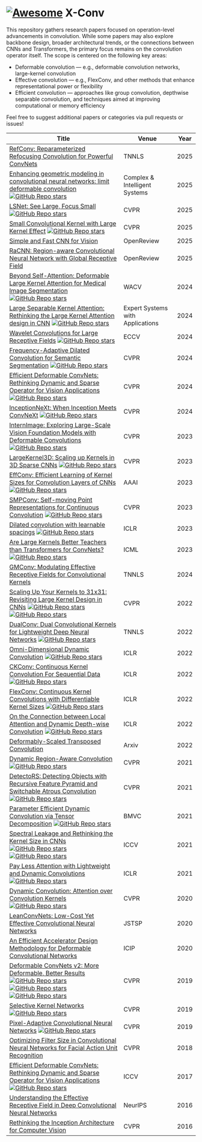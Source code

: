 # [![Awesome](https://awesome.re/badge.svg)](https://awesome.re) X-Conv

This repository gathers research papers focused on operation-level advancements in convolution. While some papers may also explore backbone design, broader architectural trends, or the connections between CNNs and Transformers, the primary focus remains on the convolution operator itself. The scope is centered on the following key areas:

- Deformable convolution — e.g., deformable convolution networks, large-kernel convolution
- Effective convolution — e.g., FlexConv, and other methods that enhance representational power or flexibility
- Efficient convolution — approaches like group convolution, depthwise separable convolution, and techniques aimed at improving computational or memory efficiency

Feel free to suggest additional papers or categories via pull requests or issues!

| Title                                                        | Venue      | Year |
| ------------------------------------------------------------ | ---------- | ---- |
| [RefConv: Reparameterized Refocusing Convolution for Powerful ConvNets](https://openreview.net/forum?id=You77eOFDv)| TNNLS | 2025 |
| [Enhancing geometric modeling in convolutional neural networks: limit deformable convolution](https://link.springer.com/article/10.1007/s40747-025-01799-8) [![GitHub Repo stars](https://img.shields.io/github/stars/1977245719/LDCN)](https://github.com/1977245719/LDCN)| Complex & Intelligent Systems | 2025 |
| [LSNet: See Large, Focus Small](https://arxiv.org/abs/2503.23135) [![GitHub Repo stars](https://img.shields.io/github/stars/THU-MIG/lsnet)](https://github.com/THU-MIG/lsnet)| CVPR | 2025 |
| [Small Convolutional Kernel with Large Kernel Effect](https://arxiv.org/abs/2401.12736) [![GitHub Repo stars](https://img.shields.io/github/stars/lidc54/shift-wiseConv)](https://github.com/lidc54/shift-wiseConv)| CVPR | 2025 |
| [Simple and Fast CNN for Vision](https://openreview.net/forum?id=2GEiBzs2Do)| OpenReview | 2025 |
| [RaCNN: Region-aware Convolutional Neural Network with Global Receptive Field](https://openreview.net/forum?id=synCTX1JqO)| OpenReview | 2025 |
| [Beyond Self-Attention: Deformable Large Kernel Attention for Medical Image Segmentation](https://arxiv.org/abs/2309.00121) [![GitHub Repo stars](https://img.shields.io/github/stars/xmindflow/deformableLKA)](https://github.com/xmindflow/deformableLKA)| WACV | 2024 |
| [Large Separable Kernel Attention: Rethinking the Large Kernel Attention design in CNN](https://arxiv.org/abs/2309.01439) [![GitHub Repo stars](https://img.shields.io/github/stars/StevenLauHKHK/Large-Separable-Kernel-Attention)](https://github.com/StevenLauHKHK/Large-Separable-Kernel-Attention)| Expert Systems with Applications | 2024 |
| [Wavelet Convolutions for Large Receptive Fields](https://arxiv.org/abs/2407.05848) [![GitHub Repo stars](https://img.shields.io/github/stars/BGU-CS-VIL/WTConv)](https://github.com/BGU-CS-VIL/WTConv)| ECCV | 2024 |
| [Frequency-Adaptive Dilated Convolution for Semantic Segmentation](https://arxiv.org/abs/2403.05369) [![GitHub Repo stars](https://img.shields.io/github/stars/Linwei-Chen/FADC)](https://github.com/Linwei-Chen/FADC)| CVPR | 2024 |
| [Efficient Deformable ConvNets: Rethinking Dynamic and Sparse Operator for Vision Applications](https://arxiv.org/abs/2401.06197) [![GitHub Repo stars](https://img.shields.io/github/stars/OpenGVLab/DCNv4)](https://github.com/OpenGVLab/DCNv4)| CVPR | 2024 |
| [InceptionNeXt: When Inception Meets ConvNeXt](https://arxiv.org/abs/2303.16900) [![GitHub Repo stars](https://img.shields.io/github/stars/sail-sg/inceptionnext)](https://github.com/sail-sg/inceptionnext)| CVPR | 2024 |
| [InternImage: Exploring Large-Scale Vision Foundation Models with Deformable Convolutions](https://arxiv.org/abs/2211.05778) [![GitHub Repo stars](https://img.shields.io/github/stars/OpenGVLab/InternImage)](https://github.com/OpenGVLab/InternImage)| CVPR | 2023 |
| [LargeKernel3D: Scaling up Kernels in 3D Sparse CNNs](https://arxiv.org/abs/2206.10555) [![GitHub Repo stars](https://img.shields.io/github/stars/dvlab-research/LargeKernel3D)](https://github.com/dvlab-research/LargeKernel3D)| CVPR | 2023 |
| [EffConv: Efficient Learning of Kernel Sizes for Convolution Layers of CNNs](https://ojs.aaai.org/index.php/AAAI/article/view/25923) [![GitHub Repo stars](https://img.shields.io/github/stars/Alii-Ganjj/EffConv)](https://github.com/Alii-Ganjj/EffConv)| AAAI | 2023 |
| [SMPConv: Self-moving Point Representations for Continuous Convolution](https://arxiv.org/abs/2304.02330) [![GitHub Repo stars](https://img.shields.io/github/stars/sangnekim/SMPConv)](https://github.com/sangnekim/SMPConv)| CVPR | 2023 |
| [Dilated convolution with learnable spacings](https://arxiv.org/abs/2112.03740) [![GitHub Repo stars](https://img.shields.io/github/stars/K-H-Ismail/Dilated-Convolution-with-Learnable-Spacings-PyTorch)](https://github.com/K-H-Ismail/Dilated-Convolution-with-Learnable-Spacings-PyTorch)| ICLR | 2023 |
| [Are Large Kernels Better Teachers than Transformers for ConvNets?](https://arxiv.org/abs/2305.19412) [![GitHub Repo stars](https://img.shields.io/github/stars/VITA-Group/SLaK)](https://github.com/VITA-Group/SLaK)| ICML | 2023 |
| [GMConv: Modulating Effective Receptive Fields for Convolutional Kernels](https://arxiv.org/abs/2302.04544)| TNNLS | 2024 |
| [Scaling Up Your Kernels to 31x31: Revisiting Large Kernel Design in CNNs](https://arxiv.org/abs/2203.06717) [![GitHub Repo stars](https://img.shields.io/github/stars/MegEngine/RepLKNet)](https://github.com/MegEngine/RepLKNet) [![GitHub Repo stars](https://img.shields.io/github/stars/DingXiaoH/RepLKNet-pytorch)](https://github.com/DingXiaoH/RepLKNet-pytorch)| CVPR | 2022 |
| [DualConv: Dual Convolutional Kernels for Lightweight Deep Neural Networks](https://arxiv.org/abs/2202.07481) [![GitHub Repo stars](https://img.shields.io/github/stars/ChipsGuardian/DualConv)](https://github.com/ChipsGuardian/DualConv)| TNNLS | 2022 |
| [Omni-Dimensional Dynamic Convolution](https://arxiv.org/abs/2209.07947) [![GitHub Repo stars](https://img.shields.io/github/stars/OSVAI/ODConv)](https://github.com/OSVAI/ODConv)| ICLR | 2022 |
| [CKConv: Continuous Kernel Convolution For Sequential Data](https://arxiv.org/abs/2102.02611) [![GitHub Repo stars](https://img.shields.io/github/stars/dwromero/ckconv)](https://github.com/dwromero/ckconv)| ICLR | 2022 |
| [FlexConv: Continuous Kernel Convolutions with Differentiable Kernel Sizes](https://arxiv.org/abs/2110.08059) [![GitHub Repo stars](https://img.shields.io/github/stars/rjbruin/flexconv)](https://github.com/rjbruin/flexconv)| ICLR | 2022 |
| [On the Connection between Local Attention and Dynamic Depth-wise Convolution](https://arxiv.org/abs/2106.04263) [![GitHub Repo stars](https://img.shields.io/github/stars/Atten4Vis/DemystifyLocalViT)](https://github.com/Atten4Vis/DemystifyLocalViT)| ICLR | 2022 |
| [Deformably-Scaled Transposed Convolution](https://arxiv.org/abs/2210.09446)| Arxiv | 2022 |
| [Dynamic Region-Aware Convolution](https://arxiv.org/abs/2003.12243) [![GitHub Repo stars](https://img.shields.io/github/stars/shallowtoil/DRConv-PyTorch)](https://github.com/shallowtoil/DRConv-PyTorch)| CVPR | 2021 |
| [DetectoRS: Detecting Objects with Recursive Feature Pyramid and Switchable Atrous Convolution](https://arxiv.org/abs/2006.02334) [![GitHub Repo stars](https://img.shields.io/github/stars/joe-siyuan-qiao/DetectoRS)](https://github.com/joe-siyuan-qiao/DetectoRS)| CVPR | 2021 |
| [Parameter Efficient Dynamic Convolution via Tensor Decomposition](https://www.bmvc2021-virtualconference.com/conference/papers/paper_1631.html) [![GitHub Repo stars](https://img.shields.io/github/stars/zejiangh/PEDConv)](https://github.com/zejiangh/PEDConv)| BMVC | 2021 |
| [Spectral Leakage and Rethinking the Kernel Size in CNNs](https://arxiv.org/abs/2101.10143) [![GitHub Repo stars](https://img.shields.io/github/stars/EvgenyKashin/non-leaking-conv)](https://github.com/EvgenyKashin/non-leaking-conv) [![GitHub Repo stars](https://img.shields.io/github/stars/ntomen/Windowed-Convolutions-for-CNNs)](https://github.com/ntomen/Windowed-Convolutions-for-CNNs)| ICCV | 2021 |
| [Pay Less Attention with Lightweight and Dynamic Convolutions](https://arxiv.org/abs/1901.10430) [![GitHub Repo stars](https://img.shields.io/github/stars/rjbruin/flexconv)](https://github.com/rjbruin/flexconv)| ICLR | 2021 |
| [Dynamic Convolution: Attention over Convolution Kernels](https://arxiv.org/abs/1912.03458) [![GitHub Repo stars](https://img.shields.io/github/stars/kaijieshi7/Dynamic-convolution-Pytorch)](https://github.com/kaijieshi7/Dynamic-convolution-Pytorch)| CVPR | 2020 |
| [LeanConvNets: Low-Cost Yet Effective Convolutional Neural Networks](https://arxiv.org/abs/1910.13157)| JSTSP | 2020 |
| [An Efficient Accelerator Design Methodology for Deformable Convolutional Networks](https://arxiv.org/abs/2006.05238)| ICIP | 2020 |
| [Deformable ConvNets v2: More Deformable, Better Results](https://arxiv.org/abs/1811.11168) [![GitHub Repo stars](https://img.shields.io/github/stars/CharlesShang/DCNv2)](https://github.com/CharlesShang/DCNv2) [![GitHub Repo stars](https://img.shields.io/github/stars/lucasjinreal/DCNv2_latest)](https://github.com/developer0hye/lucasjinreal/DCNv2_latest) [![GitHub Repo stars](https://img.shields.io/github/stars/developer0hye/PyTorch-Deformable-Convolution-v2)](https://github.com/developer0hye/PyTorch-Deformable-Convolution-v2)| CVPR | 2019 |
| [Selective Kernel Networks](https://arxiv.org/abs/1903.06586) [![GitHub Repo stars](https://img.shields.io/github/stars/implus/SKNet)](https://github.com/implus/SKNet)| CVPR | 2019 |
| [Pixel-Adaptive Convolutional Neural Networks](https://arxiv.org/abs/1904.05373) [![GitHub Repo stars](https://img.shields.io/github/stars/NVlabs/pacnet)](https://github.com/NVlabs/pacnet)| CVPR | 2019 |
| [Optimizing Filter Size in Convolutional Neural Networks for Facial Action Unit Recognition](https://arxiv.org/abs/1707.08630)| CVPR | 2018 |
| [Efficient Deformable ConvNets: Rethinking Dynamic and Sparse Operator for Vision Applications](https://arxiv.org/abs/2401.06197) [![GitHub Repo stars](https://img.shields.io/github/stars/msracver/Deformable-ConvNets)](https://github.com/msracver/Deformable-ConvNets)| ICCV | 2017 |
| [Understanding the Effective Receptive Field in Deep Convolutional Neural Networks](https://arxiv.org/abs/1701.04128)| NeurIPS | 2016 |
| [Rethinking the Inception Architecture for Computer Vision](https://arxiv.org/abs/1512.00567)| CVPR | 2016 |
